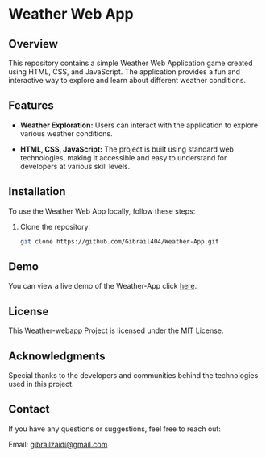 # Weather Web App

## Overview

This repository contains a simple Weather Web Application game created using HTML, CSS, and JavaScript. The application provides a fun and interactive way to explore and learn about different weather conditions.

## Features

- **Weather Exploration:** Users can interact with the application to explore various weather conditions.

- **HTML, CSS, JavaScript:** The project is built using standard web technologies, making it accessible and easy to understand for developers at various skill levels.

## Installation

To use the Weather Web App locally, follow these steps:

1. Clone the repository:

   ```bash
   git clone https://github.com/Gibrail404/Weather-App.git


## Demo
You can view a live demo of the Weather-App click [here](https://gibrail404.github.io/Weather-App/).


## License

This Weather-webapp Project is licensed under the MIT License.

## Acknowledgments

Special thanks to the developers and communities behind the technologies used in this project.

## Contact

If you have any questions or suggestions, feel free to reach out:

Email: gibrailzaidi@gmail.com